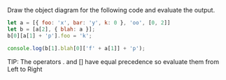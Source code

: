 Draw the object diagram for the following code and evaluate the output.

```js
let a = [{ foo: 'x', bar: 'y', k: 0 }, 'oo', [0, 2]]
let b = [a[2], { blah: a }];
b[0][a[1] + 'p'].foo = 'k';

console.log(b[1].blah[0]['f' + a[1]] + 'p');
```

TIP: The operators . and [] have equal precedence so evaluate them from Left to Right
